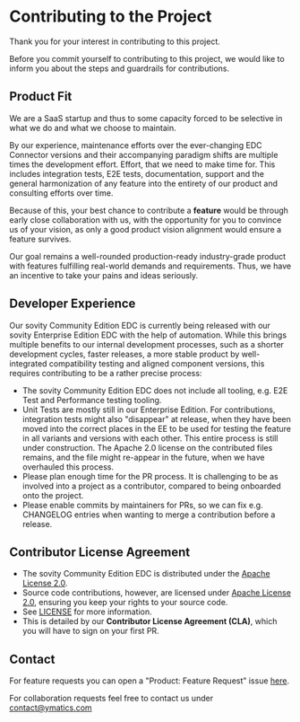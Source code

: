 # Contributing to the Project

Thank you for your interest in contributing to this project.

Before you commit yourself to contributing to this project, we would like to inform you about the steps and guardrails for contributions.

## Product Fit

We are a SaaS startup and thus to some capacity forced to be selective in what we do and what we choose to maintain. 

By our experience, maintenance efforts over the ever-changing EDC Connector versions and their accompanying paradigm shifts are multiple times the development effort. Effort, that we need to make time for. This includes integration tests, E2E tests, documentation, support and the general harmonization of any feature into the entirety of our product and consulting efforts over time.

Because of this, your best chance to contribute a **feature** would be through early close collaboration with us, with the opportunity for you to convince us of your vision, as only a good product vision alignment would ensure a feature survives.

Our goal remains a well-rounded production-ready industry-grade product with features fulfilling real-world demands and requirements. Thus, we have an incentive to take your pains and ideas seriously.

## Developer Experience

Our sovity Community Edition EDC is currently being released with our sovity Enterprise Edition EDC with the help of automation. While this brings multiple benefits to our internal development processes, such as a shorter development cycles, faster releases, a more stable product by well-integrated compatibility testing and aligned component versions, this requires contributing to be a rather precise process:

- The sovity Community Edition EDC does not include all tooling, e.g. E2E Test and Performance testing tooling.
- Unit Tests are mostly still in our Enterprise Edition. For contributions, integration tests might also "disappear" at release, when they have been moved into the correct places in the EE to be used for testing the feature in all variants and versions with each other. This entire process is still under construction. The Apache 2.0 license on the contributed files remains, and the file might re-appear in the future, when we have overhauled this process.
- Please plan enough time for the PR process. It is challenging to be as involved into a project as a contributor, compared to being onboarded onto the project.
- Please enable commits by maintainers for PRs, so we can fix e.g. CHANGELOG entries when wanting to merge a contribution before a release.

## Contributor License Agreement

- The sovity Community Edition EDC is distributed under the [Apache License 2.0](licenses/APACHE-LICENSE-2.0.md).
- Source code contributions, however, are licensed under [Apache License 2.0](licenses/APACHE-LICENSE-2.0.md), ensuring you keep your rights to your source code.
- See [LICENSE](LICENSE) for more information.
- This is detailed by our **Contributor License Agreement (CLA)**, which you will have to sign on your first PR.

## Contact

For feature requests you can open a "Product: Feature Request" issue [here](https://github.com/sovity/edc-ce/issues/new?template=feature_request.md).

For collaboration requests feel free to contact us under contact@ymatics.com
